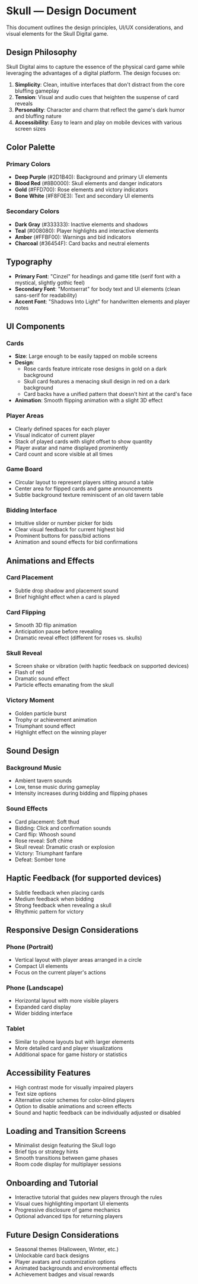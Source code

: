# Skull — Design Document

This document outlines the design principles, UI/UX considerations, and visual elements for the Skull Digital game.

## Design Philosophy

Skull Digital aims to capture the essence of the physical card game while leveraging the advantages of a digital platform. The design focuses on:

1. **Simplicity**: Clean, intuitive interfaces that don't distract from the core bluffing gameplay
2. **Tension**: Visual and audio cues that heighten the suspense of card reveals
3. **Personality**: Character and charm that reflect the game's dark humor and bluffing nature
4. **Accessibility**: Easy to learn and play on mobile devices with various screen sizes

## Color Palette

### Primary Colors

-   **Deep Purple** (#2D1B40): Background and primary UI elements
-   **Blood Red** (#8B0000): Skull elements and danger indicators
-   **Gold** (#FFD700): Rose elements and victory indicators
-   **Bone White** (#F8F0E3): Text and secondary UI elements

### Secondary Colors

-   **Dark Gray** (#333333): Inactive elements and shadows
-   **Teal** (#008080): Player highlights and interactive elements
-   **Amber** (#FFBF00): Warnings and bid indicators
-   **Charcoal** (#36454F): Card backs and neutral elements

## Typography

-   **Primary Font**: "Cinzel" for headings and game title (serif font with a mystical, slightly gothic feel)
-   **Secondary Font**: "Montserrat" for body text and UI elements (clean sans-serif for readability)
-   **Accent Font**: "Shadows Into Light" for handwritten elements and player notes

## UI Components

### Cards

-   **Size**: Large enough to be easily tapped on mobile screens
-   **Design**:
    -   Rose cards feature intricate rose designs in gold on a dark background
    -   Skull card features a menacing skull design in red on a dark background
    -   Card backs have a unified pattern that doesn't hint at the card's face
-   **Animation**: Smooth flipping animation with a slight 3D effect

### Player Areas

-   Clearly defined spaces for each player
-   Visual indicator of current player
-   Stack of played cards with slight offset to show quantity
-   Player avatar and name displayed prominently
-   Card count and score visible at all times

### Game Board

-   Circular layout to represent players sitting around a table
-   Center area for flipped cards and game announcements
-   Subtle background texture reminiscent of an old tavern table

### Bidding Interface

-   Intuitive slider or number picker for bids
-   Clear visual feedback for current highest bid
-   Prominent buttons for pass/bid actions
-   Animation and sound effects for bid confirmations

## Animations and Effects

### Card Placement

-   Subtle drop shadow and placement sound
-   Brief highlight effect when a card is played

### Card Flipping

-   Smooth 3D flip animation
-   Anticipation pause before revealing
-   Dramatic reveal effect (different for roses vs. skulls)

### Skull Reveal

-   Screen shake or vibration (with haptic feedback on supported devices)
-   Flash of red
-   Dramatic sound effect
-   Particle effects emanating from the skull

### Victory Moment

-   Golden particle burst
-   Trophy or achievement animation
-   Triumphant sound effect
-   Highlight effect on the winning player

## Sound Design

### Background Music

-   Ambient tavern sounds
-   Low, tense music during gameplay
-   Intensity increases during bidding and flipping phases

### Sound Effects

-   Card placement: Soft thud
-   Bidding: Click and confirmation sounds
-   Card flip: Whoosh sound
-   Rose reveal: Soft chime
-   Skull reveal: Dramatic crash or explosion
-   Victory: Triumphant fanfare
-   Defeat: Somber tone

## Haptic Feedback (for supported devices)

-   Subtle feedback when placing cards
-   Medium feedback when bidding
-   Strong feedback when revealing a skull
-   Rhythmic pattern for victory

## Responsive Design Considerations

### Phone (Portrait)

-   Vertical layout with player areas arranged in a circle
-   Compact UI elements
-   Focus on the current player's actions

### Phone (Landscape)

-   Horizontal layout with more visible players
-   Expanded card display
-   Wider bidding interface

### Tablet

-   Similar to phone layouts but with larger elements
-   More detailed card and player visualizations
-   Additional space for game history or statistics

## Accessibility Features

-   High contrast mode for visually impaired players
-   Text size options
-   Alternative color schemes for color-blind players
-   Option to disable animations and screen effects
-   Sound and haptic feedback can be individually adjusted or disabled

## Loading and Transition Screens

-   Minimalist design featuring the Skull logo
-   Brief tips or strategy hints
-   Smooth transitions between game phases
-   Room code display for multiplayer sessions

## Onboarding and Tutorial

-   Interactive tutorial that guides new players through the rules
-   Visual cues highlighting important UI elements
-   Progressive disclosure of game mechanics
-   Optional advanced tips for returning players

## Future Design Considerations

-   Seasonal themes (Halloween, Winter, etc.)
-   Unlockable card back designs
-   Player avatars and customization options
-   Animated backgrounds and environmental effects
-   Achievement badges and visual rewards
